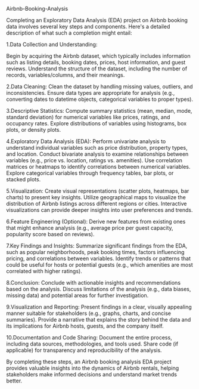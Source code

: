  Airbnb-Booking-Analysis

Completing an Exploratory Data Analysis (EDA) project on Airbnb booking data involves several key steps and components. Here's a detailed description of what such a completion might entail:

1.Data Collection and Understanding:

Begin by acquiring the Airbnb dataset, which typically includes information such as listing details, booking dates, prices, host information, and guest reviews.
Understand the structure of the dataset, including the number of records, variables/columns, and their meanings.

2.Data Cleaning:
Clean the dataset by handling missing values, outliers, and inconsistencies.
Ensure data types are appropriate for analysis (e.g., converting dates to datetime objects, categorical variables to proper types).

3.Descriptive Statistics:
Compute summary statistics (mean, median, mode, standard deviation) for numerical variables like prices, ratings, and occupancy rates.
Explore distributions of variables using histograms, box plots, or density plots.

4.Exploratory Data Analysis (EDA):
Perform univariate analysis to understand individual variables such as price distribution, property types, and location.
Conduct bivariate analysis to examine relationships between variables (e.g., price vs. location, ratings vs. amenities).
Use correlation matrices or heatmaps to identify correlations between numerical variables.
Explore categorical variables through frequency tables, bar plots, or stacked plots.

5.Visualization:
Create visual representations (scatter plots, heatmaps, bar charts) to present key insights.
Utilize geographical maps to visualize the distribution of Airbnb listings across different regions or cities.
Interactive visualizations can provide deeper insights into user preferences and trends.

6.Feature Engineering (Optional):
Derive new features from existing ones that might enhance analysis (e.g., average price per guest capacity, popularity score based on reviews).

7.Key Findings and Insights:
Summarize significant findings from the EDA, such as popular neighborhoods, peak booking times, factors influencing pricing, and correlations between variables.
Identify trends or patterns that could be useful for hosts or potential guests (e.g., which amenities are most correlated with higher ratings).

8.Conclusion:
Conclude with actionable insights and recommendations based on the analysis.
Discuss limitations of the analysis (e.g., data biases, missing data) and potential areas for further investigation.

9.Visualization and Reporting:
Present findings in a clear, visually appealing manner suitable for stakeholders (e.g., graphs, charts, and concise summaries).
Provide a narrative that explains the story behind the data and its implications for Airbnb hosts, guests, and the company itself.

10.Documentation and Code Sharing:
Document the entire process, including data sources, methodologies, and tools used.
Share code (if applicable) for transparency and reproducibility of the analysis.

By completing these steps, an Airbnb booking analysis EDA project provides valuable insights into the dynamics of Airbnb rentals, helping stakeholders make informed decisions and understand market trends better.
